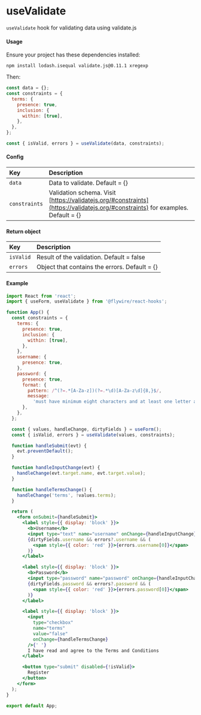 # useValidate

`useValidate` hook for validating data using validate.js

#### Usage

Ensure your project has these dependencies installed:

```
npm install lodash.isequal validate.js@0.11.1 xregexp
```

Then:

```js
const data = {};
const constraints = {
  terms: {
    presence: true,
    inclusion: {
      within: [true],
    },
  },
};

const { isValid, errors } = useValidate(data, constraints);
```

#### Config

| Key           | Description                                                                                                                    |
| :------------ | :----------------------------------------------------------------------------------------------------------------------------- |
| `data`        | Data to validate. Default = {}                                                                                                 |
| `constraints` | Validation schema. Visit [https://validatejs.org/#constraints](https://validatejs.org/#constraints) for examples. Default = {} |

#### Return object

| Key       | Description                                   |
| :-------- | :-------------------------------------------- |
| `isValid` | Result of the validation. Default = false     |
| `errors`  | Object that contains the errors. Default = {} |

#### Example

```jsx harmony
import React from 'react';
import { useForm, useValidate } from '@flywire/react-hooks';

function App() {
  const constraints = {
    terms: {
      presence: true,
      inclusion: {
        within: [true],
      },
    },
    username: {
      presence: true,
    },
    password: {
      presence: true,
      format: {
        pattern: /^(?=.*[A-Za-z])(?=.*\d)[A-Za-z\d]{8,}$/,
        message:
          'must have minimum eight characters and at least one letter and one number',
      },
    },
  };

  const { values, handleChange, dirtyFields } = useForm();
  const { isValid, errors } = useValidate(values, constraints);

  function handleSubmit(evt) {
    evt.preventDefault();
  }

  function handleInputChange(evt) {
    handleChange(evt.target.name, evt.target.value);
  }

  function handleTermsChange() {
    handleChange('terms', !values.terms);
  }

  return (
    <form onSubmit={handleSubmit}>
      <label style={{ display: 'block' }}>
        <b>Username</b>
        <input type="text" name="username" onChange={handleInputChange} />
        {dirtyFields.username && errors?.username && (
          <span style={{ color: 'red' }}>{errors.username[0]}</span>
        )}
      </label>

      <label style={{ display: 'block' }}>
        <b>Password</b>
        <input type="password" name="password" onChange={handleInputChange} />
        {dirtyFields.password && errors?.password && (
          <span style={{ color: 'red' }}>{errors.password[0]}</span>
        )}
      </label>

      <label style={{ display: 'block' }}>
        <input
          type="checkbox"
          name="terms"
          value="false"
          onChange={handleTermsChange}
        />{' '}
        I have read and agree to the Terms and Conditions
      </label>

      <button type="submit" disabled={!isValid}>
        Register
      </button>
    </form>
  );
}

export default App;
```
